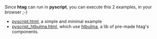 Since **htag** can run in **pyscript**, you can execute this 2 examples, in your browser ;-)

 - [pyscript.html](https://rawcdn.githack.com/manatlan/htag/5e692c1fcde0e8d0b50e5ff22a9f0c40fc10f05e/examples/pyscript.html), a simple and minimal example
 - [pyscript_htbulma.html](https://rawcdn.githack.com/manatlan/htag/5e692c1fcde0e8d0b50e5ff22a9f0c40fc10f05e/examples/pyscript_htbulma.html), which use [htbulma](https://github.com/manatlan/htbulma), a lib of pre-made htag's components.

